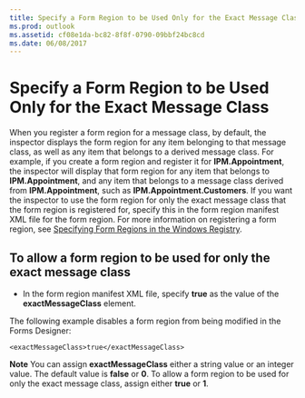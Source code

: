 ```yaml
---
title: Specify a Form Region to be Used Only for the Exact Message Class
ms.prod: outlook
ms.assetid: cf08e1da-bc82-8f8f-0790-09bbf24bc8cd
ms.date: 06/08/2017
---
```



# Specify a Form Region to be Used Only for the Exact Message Class

When you register a form region for a message class, by default, the inspector displays the form region for any item belonging to that message class, as well as any item that belongs to a derived message class. For example, if you create a form region and register it for  **IPM.Appointment**, the inspector will display that form region for any item that belongs to  **IPM.Appointment**, and any item that belongs to a message class derived from  **IPM.Appointment**, such as  **IPM.Appointment.Customers**. If you want the inspector to use the form region for only the exact message class that the form region is registered for, specify this in the form region manifest XML file for the form region. For more information on registering a form region, see  [Specifying Form Regions in the Windows Registry](specifying-form-regions-in-the-windows-registry.md).


## To allow a form region to be used for only the exact message class


- In the form region manifest XML file, specify  **true** as the value of the **exactMessageClass** element.
    
The following example disables a form region from being modified in the Forms Designer:


```
<exactMessageClass>true</exactMessageClass>
```


 **Note**  You can assign  **exactMessageClass** either a string value or an integer value. The default value is **false** or **0**. To allow a form region to be used for only the exact message class, assign either  **true** or **1**.


